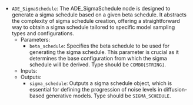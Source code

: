 - `ADE_SigmaSchedule`: The ADE_SigmaSchedule node is designed to generate a sigma schedule based on a given beta schedule. It abstracts the complexity of sigma schedule creation, offering a straightforward way to obtain a sigma schedule tailored to specific model sampling types and configurations.
    - Parameters:
        - `beta_schedule`: Specifies the beta schedule to be used for generating the sigma schedule. This parameter is crucial as it determines the base configuration from which the sigma schedule will be derived. Type should be `COMBO[STRING]`.
    - Inputs:
    - Outputs:
        - `sigma_schedule`: Outputs a sigma schedule object, which is essential for defining the progression of noise levels in diffusion-based generative models. Type should be `SIGMA_SCHEDULE`.
